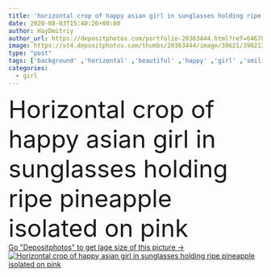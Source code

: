 ```yaml
---
title: 'horizontal crop of happy asian girl in sunglasses holding ripe pineapple isolated on pink '
date: 2020-08-03T15:40:26+00:00
author: HayDmitriy
author_url: https://depositphotos.com/portfolio-20363444.html?ref=64678756
image: https://st4.depositphotos.com/thumbs/20363444/image/39621/396213868/api_thumb_450.jpg?forcejpeg=true
type: "post"
tags: ['background' ,'horizontal' ,'beautiful' ,'happy' ,'girl' ,'smiling' ,'summer' ,'happiness' ,'cheerful' ,'fresh' ,'smile' ,'food' ,'fruit' ,'tasty' ,'delicious' ,'crop' ,'whole' ,'ripe' ,'nutrition' ,'banner' ,'accessory' ,'emotion' ,'vegetarian' ,'hold' ,'woman' ,'emotional' ,'organic' ,'web' ,'panorama' ,'panoramic' ,'asian' ,'sunglasses' ,'attractive' ,'nutritious' ,'positive' ,'summertime' ,'pineapple' ,'Healthy Eating' ,'copy space' ,'one person' ,'Studio Shot' ,'young adult' ,'Isolated On pink' ,'healthy food' ,'website header' ,'clean eating' ]
categories: 
  - girl
---
```

<div aling="center">
            <font size="60"> Horizontal crop of happy asian girl in sunglasses holding ripe pineapple isolated on pink</font>   
</div>
<div>
    <a href='https://st4.depositphotos.com/thumbs/20363444/image/39621/396213868/api_thumb_450.jpg?forcejpeg=true?ref=64678756' target=_blank > Go "Depositphotos" to get lage size of this picture ->
        <img href='https://st4.depositphotos.com/thumbs/20363444/image/39621/396213868/api_thumb_450.jpg?forcejpeg=true?ref=64678756' src='https://st4.depositphotos.com/20363444/39621/i/950/depositphotos_396213868-stock-photo-horizontal-crop-happy-asian-girl.jpg?forcejpeg=true' alt='Horizontal crop of happy asian girl in sunglasses holding ripe pineapple isolated on pink' >
    </a>
</div>
